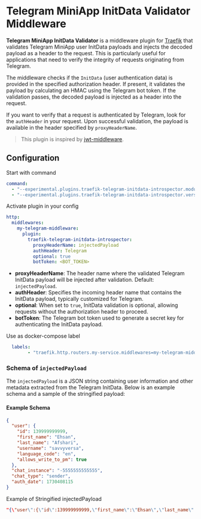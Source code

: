 # Telegram MiniApp InitData Validator Middleware

**Telegram MiniApp InitData Validator** is a middleware plugin for [Traefik](https://github.com/traefik/traefik) that validates Telegram MiniApp user InitData payloads and injects the decoded payload as a header to the request. This is particularly useful for applications that need to verify the integrity of requests originating from Telegram.

The middleware checks if the `InitData` (user authentication data) is provided in the specified authorization header. If present, it validates the payload by calculating an HMAC using the Telegram bot token. If the validation passes, the decoded payload is injected as a header into the request.

If you want to verify that a request is authenticated by Telegram, look for the `authHeader` in your request. Upon successful validation, the payload is available in the header specified by `proxyHeaderName`.

> This plugin is inspired by [jwt-middleware](https://github.com/23deg/jwt-middleware).


## Configuration

Start with command
```yaml
command:
  - "--experimental.plugins.traefik-telegram-initdata-introspector.modulename=github.com/savyjs/traefik-telegram-initdata-introspector"
  - "--experimental.plugins.traefik-telegram-initdata-introspector.version=v0.0.15"
```

Activate plugin in your config  

```yaml
http:
  middlewares:
    my-telegram-middleware:
      plugin:
        traefik-telegram-initdata-introspector:
          proxyHeaderName: injectedPayload
          authHeader: Telegram
          optional: true
          botToken: <BOT_TOKEN>
```

- **proxyHeaderName**: The header name where the validated Telegram InitData payload will be injected after validation. Default: `injectedPayload`.
- **authHeader**: Specifies the incoming header name that contains the InitData payload, typically customized for Telegram.
- **optional**: When set to `true`, InitData validation is optional, allowing requests without the authorization header to proceed.
- **botToken**: The Telegram bot token used to generate a secret key for authenticating the InitData payload.


Use as docker-compose label  
```yaml
  labels:
        - "traefik.http.routers.my-service.middlewares=my-telegram-middleware@file"
```



### Schema of `injectedPayload`

The `injectedPayload` is a JSON string containing user information and other metadata extracted from the Telegram InitData. Below is an example schema and a sample of the stringified payload:

#### Example Schema

```json
{
  "user": {
    "id": 139999999999,
    "first_name": "Ehsan",
    "last_name": "Afshari",
    "username": "savvyversa",
    "language_code": "en",
    "allows_write_to_pm": true
  },
  "chat_instance": "-5555555555555",
  "chat_type": "sender",
  "auth_date": 1730408115
}
```

Example of Stringified injectedPayload
```json
"{\"user\":{\"id\":139999999999,\"first_name\":\"Ehsan\",\"last_name\":\"Afshari\",\"username\":\"savvyversa\",\"language_code\":\"en\",\"allows_write_to_pm\":true},\"chat_instance\":\"-5555555555555\",\"chat_type\":\"sender\",\"auth_date\":1730408115}"
```
